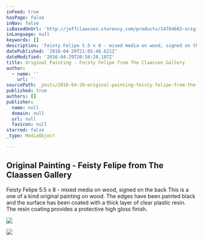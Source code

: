```yaml
---
inFeed: true
hasPage: false
inNav: false
isBasedOnUrl: 'http://jeffclaassen.storenvy.com/products/14784603-original-painting-feisty-felipe'
inLanguage: null
keywords: []
description: 'Feisty Felipe 5.5 x 8 - mixed media on wood, signed on the back This is a one of a kind original painting on wood. The edges have been painted black and the surface has been coated with a thick layer of clear plastic resin. The resin coating provides a protective high gloss finish.'
datePublished: '2016-04-29T21:05:48.621Z'
dateModified: '2016-04-29T20:58:28.107Z'
title: Original Painting - Feisty Felipe from The Claassen Gallery
author:
  - name: ''
    url: ''
sourcePath: _posts/2016-04-29-original-painting-feisty-felipe-from-the-claassen-gallery.md
published: true
authors: []
publisher:
  name: null
  domain: null
  url: null
  favicon: null
starred: false
_type: MediaObject

---
```

<article style=""><h1>Original Painting - Feisty Felipe from The Claassen Gallery</h1><p>Feisty Felipe 5.5 x 8 - mixed media on wood, signed on the back This is a one of a kind original painting on wood. The edges have been painted black and the surface has been coated with a thick layer of clear plastic resin. The resin coating provides a protective high gloss finish.</p><img src="https://s3-us-west-2.amazonaws.com/the-grid-img/p/52e3eebb30224447b90ab6bc5cf1ce342e6b2f7e.jpg" /></article>

![](https://the-grid-user-content.s3-us-west-2.amazonaws.com/11160356-cc66-42ed-82bd-6a49149c4124.jpg)